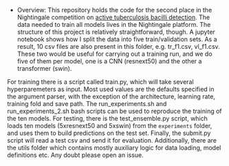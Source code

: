 * Overview:
This repository holds the code for the second place in the Nightingale competition on [active tuberculosis bacilli detection](https://app.nightingalescience.org/contests/m3rl61qq21wo).
The data needed to train all models lives in the Nightingale platform. The structure of this project is relatively straightforward, though.
A jupyter notebook shows how I split the data into five train/validation sets.
As a result, 10 csv files are also present in this folder, e.g. tr_f1.csv, vl_f1.csv.
These two would be useful for carrying out a training run, and we do five of them per model, one is a CNN (resnext50) and the other a transformer (swin).

For training there is a script called train.py, which will take several hyperparemeters as input. Most used values are the defaults specified in the argument parser, with the exception of the architecture, learning rate, training fold and save path. The run_experiments.sh and run_experiments_2.sh bash scripts can be used to reproduce the training of the ten models.
For testing, there is the test_ensemble.py script, which loads ten models (5xresnext50 and 5xswin) from the `experiments` folder, and uses them to build predictions on the test set. Finally, the submit.py script will read a test csv and send it for evaluation.
Additionally, there are the utils folder which contains mostly auxiliary logic for data loading, model definitions etc.
Any doubt please open an issue.